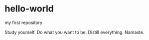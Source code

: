 # hello-world
my first repository

Study yourself.
Do what you want to be. 
Distill everything.
Namaste.
